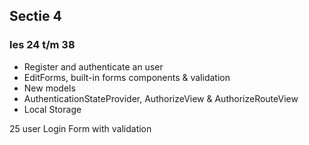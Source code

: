 ﻿## Sectie 4

### les 24 t/m 38

 - Register and authenticate an user </br>
 - EditForms, built-in forms components & validation</br>
 - New models</br>
 - AuthenticationStateProvider, AuthorizeView & AuthorizeRouteView</br>
 - Local Storage

 25 user Login Form with validation
